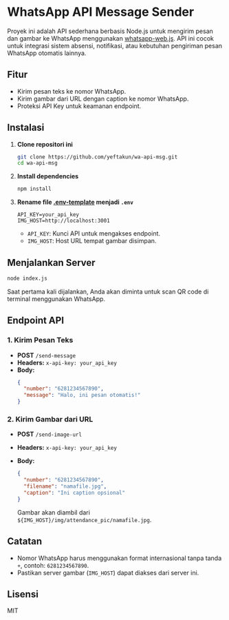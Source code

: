# WhatsApp API Message Sender

Proyek ini adalah API sederhana berbasis Node.js untuk mengirim pesan dan gambar ke WhatsApp menggunakan [whatsapp-web.js](https://github.com/pedroslopez/whatsapp-web.js). API ini cocok untuk integrasi sistem absensi, notifikasi, atau kebutuhan pengiriman pesan WhatsApp otomatis lainnya.

## Fitur

- Kirim pesan teks ke nomor WhatsApp.
- Kirim gambar dari URL dengan caption ke nomor WhatsApp.
- Proteksi API Key untuk keamanan endpoint.

## Instalasi

1. **Clone repositori ini**
   ```bash
   git clone https://github.com/yeftakun/wa-api-msg.git
   cd wa-api-msg
   ```

2. **Install dependencies**
   ```bash
   npm install
   ```

3. **Rename file [.env-template](.env-template) menjadi `.env`**
   ```
   API_KEY=your_api_key
   IMG_HOST=http://localhost:3001
   ```

   - `API_KEY`: Kunci API untuk mengakses endpoint.
   - `IMG_HOST`: Host URL tempat gambar disimpan.

## Menjalankan Server

```bash
node index.js
```

Saat pertama kali dijalankan, Anda akan diminta untuk scan QR code di terminal menggunakan WhatsApp.

## Endpoint API

### 1. Kirim Pesan Teks

- **POST** `/send-message`
- **Headers:** `x-api-key: your_api_key`
- **Body:**
  ```json
  {
    "number": "6281234567890",
    "message": "Halo, ini pesan otomatis!"
  }
  ```

### 2. Kirim Gambar dari URL

- **POST** `/send-image-url`
- **Headers:** `x-api-key: your_api_key`
- **Body:**
  ```json
  {
    "number": "6281234567890",
    "filename": "namafile.jpg",
    "caption": "Ini caption opsional"
  }
  ```

  Gambar akan diambil dari `${IMG_HOST}/img/attendance_pic/namafile.jpg`.

## Catatan

- Nomor WhatsApp harus menggunakan format internasional tanpa tanda `+`, contoh: `6281234567890`.
- Pastikan server gambar (`IMG_HOST`) dapat diakses dari server ini.

## Lisensi

MIT
